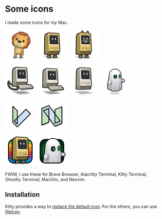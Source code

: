 Some icons
==========

I made some icons for my Mac.

<p float="left">
  <img src="Brave.iconset/icon_128x128@2x.png" width="100">
  <img src="Mac.iconset/icon_128x128@2x.png" width="100">
  <img src="kitty.app.iconset/icon_128x128@2x.png" width="100">
</p>
<p float="left">
  <img src="Floating.iconset/icon_128x128@2x.png" width="100">
  <img src="Floating2.iconset/icon_128x128@2x.png" width="100">
  <img src="Floating3.iconset/icon_128x128@2x.png" width="100">
  <img src="Ghost.iconset/icon_128x128@2x.png" width="100">
</p>
<p float="left">
  <img src="V.iconset/icon_128x128@2x.png" width="100">
  <img src="N.iconset/icon_128x128@2x.png" width="100">
</p>
<p float="left">
  <img src="Mac2.iconset/icon_128x128@2x.png" width="100">
  <img src="Ghost2.iconset/icon_128x128@2x.png" width="100">
</p>

FWIW, I use these for Brave Browser, Alacritty Terminal, Kitty Terminal, Ghostty Terminal, MacVim, and Neovim.

Installation
------------
Kitty provides a way to [replace the default icon](https://sw.kovidgoyal.net/kitty/faq/#i-do-not-like-the-kitty-icon).
For the others, you can use [fileicon](https://github.com/mklement0/fileicon).

